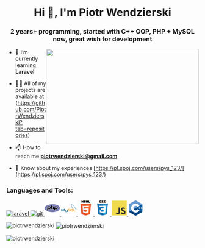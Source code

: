 <h1 align="center">Hi 👋, I'm Piotr Wendzierski</h1>
<h3 align="center">2 years+ programming, started with C++ OOP, PHP + MySQL now, great wish for development</h3>
<img align="right" width="400" height="250" src="https://cdn.dribbble.com/users/698857/screenshots/2956148/final-animation.gif">




- 🌱 I’m currently learning **Laravel**

- 👨‍💻 All of my projects are available at (https://github.com/PiotrWendzierski?tab=repositories)

- 📫 How to reach me **piotrwendzierski@gmail.com**

- 📄 Know about my experiences [https://pl.spoj.com/users/pys_123/](https://pl.spoj.com/users/pys_123/)




<h3 align="left">Languages and Tools:</h3>

<a href="https://laravel.com/" target="_blank" rel="noreferrer"> <img src="https://upload.wikimedia.org/wikipedia/commons/thumb/9/9a/Laravel.svg/800px-Laravel.svg.png" alt="laravel" width="40" height="40"/> </a> 
<a href="https://git-scm.com/" target="_blank" rel="noreferrer"> <img src="https://www.vectorlogo.zone/logos/git-scm/git-scm-icon.svg" alt="git" width="40" height="40"/> </a>
<a href="https://www.php.net" target="_blank" rel="noreferrer"> <img src="https://raw.githubusercontent.com/devicons/devicon/master/icons/php/php-original.svg" alt="php" width="40" height="40"/> </a>
<a href="https://www.mysql.com/" target="_blank" rel="noreferrer"> <img src="https://raw.githubusercontent.com/devicons/devicon/master/icons/mysql/mysql-original-wordmark.svg" alt="mysql" width="40" height="40"/> </a> 
<a href="https://www.w3.org/html/" target="_blank" rel="noreferrer"> <img src="https://raw.githubusercontent.com/devicons/devicon/master/icons/html5/html5-original-wordmark.svg" alt="html5" width="40" height="40"/> </a> 
<a href="https://www.w3schools.com/css/" target="_blank" rel="noreferrer"> <img src="https://raw.githubusercontent.com/devicons/devicon/master/icons/css3/css3-original-wordmark.svg" alt="css3" width="40" height="40"/> </a> 
<a href="https://developer.mozilla.org/en-US/docs/Web/JavaScript" target="_blank" rel="noreferrer"> <img src="https://raw.githubusercontent.com/devicons/devicon/master/icons/javascript/javascript-original.svg" alt="javascript" width="40" height="40"/> </a> 
<a href="https://www.w3schools.com/cpp/" target="_blank" rel="noreferrer"> <img src="https://raw.githubusercontent.com/devicons/devicon/master/icons/cplusplus/cplusplus-original.svg" alt="cplusplus" width="40" height="40"/> </a></br>


<p><img align="left" src="https://github-readme-stats.vercel.app/api/top-langs?username=piotrwendzierski&show_icons=true&locale=en&layout=compact" alt="piotrwendzierski" /></p>

<p>&nbsp;<img align="center" src="https://github-readme-stats.vercel.app/api?username=piotrwendzierski&show_icons=true&locale=en" alt="piotrwendzierski" /></p>

<p><img align="center" src="https://github-readme-streak-stats.herokuapp.com/?user=piotrwendzierski&" alt="piotrwendzierski" /></p>

